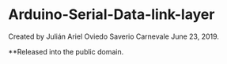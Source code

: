 # Arduino-Serial-Data-link-layer

Created by Julián Ariel Oviedo
           Saverio Carnevale
June 23, 2019.

**Released into the public domain.
